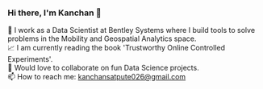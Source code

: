 ### Hi there, I'm Kanchan 👋
:woman: I work as a Data Scientist at Bentley Systems where I build tools to solve problems in the Mobility and Geospatial Analytics space.<br>
:chart_with_upwards_trend: I am currently reading the book 'Trustworthy Online Controlled Experiments'.<br>
👯 Would love to collaborate on fun Data Science projects.<br>
📫 How to reach me: kanchansatpute026@gmail.com
<!--
**KanchanSatpute/KanchanSatpute** is a ✨ _special_ ✨ repository because its `README.md` (this file) appears on your GitHub profile.

Here are some ideas to get you started:

- 🔭 I’m currently working on ...
- 🌱 I’m currently learning ...
- 👯 I’m looking to collaborate on ...
- 🤔 I’m looking for help with ...
- 💬 Ask me about ...
- 📫 How to reach me: ...
- 😄 Pronouns: ...
- ⚡ Fun fact: ...
-->
